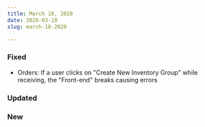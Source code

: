 ```yaml
---
title: March 18, 2020
date: 2020-03-18
slug: march-18-2020

---
```

### Fixed

* Orders: If a user clicks on "Create New Inventory Group" while receiving, the "Front-end" breaks causing errors

### Updated

### New